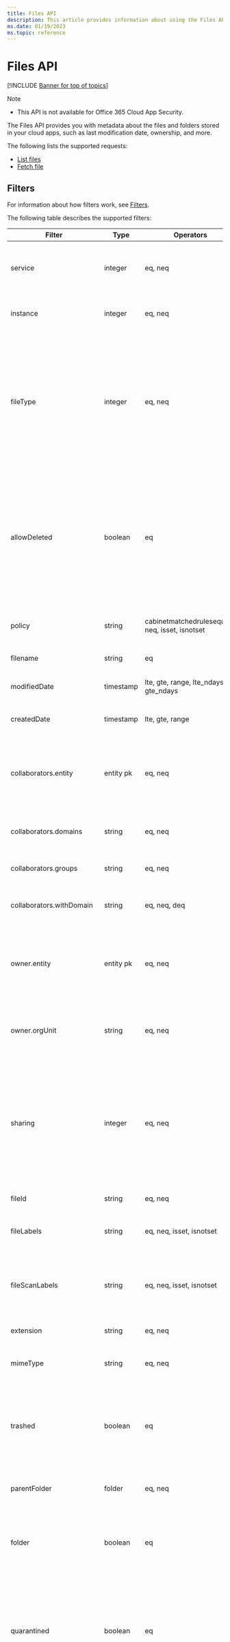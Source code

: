 ```yaml
---
title: Files API
description: This article provides information about using the Files API.
ms.date: 01/19/2023
ms.topic: reference
---
```

# Files API

[!INCLUDE [Banner for top of topics](includes/banner.md)]

> [!NOTE]
>
> - This API is not available for Office 365 Cloud App Security.

The Files API provides you with metadata about the files and folders stored in your cloud apps, such as last modification date, ownership, and more.

The following lists the supported requests:

- [List files](api-files-list.md)
- [Fetch file](api-files-fetch.md)

## Filters

For information about how filters work, see [Filters](api-introduction.md#filters).

The following table describes the supported filters:

| Filter | Type | Operators | Description |
| --- | --- | --- | --- |
| service | integer | eq, neq | Filter files from specified app appID, for example: 11770 |
| instance | integer | eq, neq | Filter files from specified instances |
| fileType | integer | eq, neq | Filter files with the specified file type. Possible values include:<br /><br />**0**: Other<br />**1**: Document<br />**2**: Spreadsheet<br />**3**: Presentation<br />**4**: Text<br />**5**: Image<br />**6**: Folder |
| allowDeleted | boolean | eq | Possible values include:<br /><br />**true**: Returns deleted files<br />**false** or not set: Returns non-deleted (including trashed) files. This will be overridden by trashed operator |
| policy | string | cabinetmatchedrulesequals, neq, isset, isnotset | Filter activities related to the specified policies |
| filename | string | eq | Filter files by filename |
| modifiedDate | timestamp | lte, gte, range, lte_ndays, gte_ndays | Filter files by the date they were last modified |
| createdDate | timestamp | lte, gte, range | Filter files by the date they were created |
| collaborators.entity | entity pk | eq, neq | Filter files shared with specified entities. Example: `[{ "id": "entity-id", "saas": 11161, "inst": 0 }]` |
| collaborators.domains | string | eq, neq | Filter files shared with specified domains |
| collaborators.groups | string | eq, neq | Filter files shared with specified groups |
| collaborators.withDomain | string | eq, neq, deq | Filter files shared with specified domains |
| owner.entity | entity pk | eq, neq | Filter files owned by specified entities. Example: `[{ "id": "entity-id", "saas": 11161, "inst": 0 }]` |
| owner.orgUnit | string | eq, neq | Filter files with owners from specified organizational units |
| sharing | integer | eq, neq | Filter files with the specified sharing levels. Possible values include:<br /><br />**4**: Public (Internet)<br />**3**: Public<br />**2**: External<br />**1**: Internal<br />**0**: Private |
| fileId | string | eq, neq | Filter files by file ID |
| fileLabels | string | eq, neq, isset, isnotset | Filter files containing the specified file labels (tags) IDs |
| fileScanLabels | string | eq, neq, isset, isnotset | Filter files containing the specified content inspection warnings (tags) IDs |
| extension | string | eq, neq | Filter files by a given file extension |
| mimeType | string | eq, neq | Filter files by a given MIME type, must be a single string |
| trashed | boolean | eq | Possible values include:<br /><br />**true**: Returns only trashed files<br />**false**: Returns non-trashed files |
| parentFolder | folder | eq, neq | Filter files contained in the specified folders |
| folder | boolean | eq | Possible values include:<br /><br />**true**: Returns only folders<br >**false**: Returns only files |
| quarantined | boolean | eq | Possible values include:<br /><br />**true**: Returns only quarantined files<br />**false**: Returns only non-quarantined files |
| snapshotLastModifiedDate | timestamp | lte, gte, range | Filter files by the date their snapshot was last modified |

[!INCLUDE [Open support ticket](includes/support.md)]
